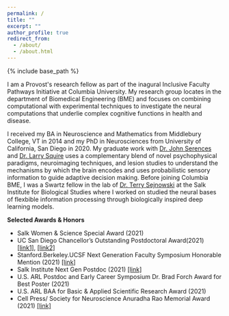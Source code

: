 ```yaml
---
permalink: /
title: ""
excerpt: ""
author_profile: true
redirect_from: 
  - /about/
  - /about.html
---
```


{% include base_path %}

I am a Provost's research fellow as part of the inagural Inclusive Faculty Pathways Initiative at Columbia University. My research group locates in the department of Biomedical Engineering (BME) and focuses on combining computational with experimental techniques to investigate the neural computations that underlie complex cognitive functions in health and disease. 

I received my BA in Neuroscience and Mathematics from Middlebury College, VT in 2014 and my PhD in Neurosciences from University of California, San Diego in 2020. My graduate work with <a href="https://serenceslab.ucsd.edu/" target="_blank">Dr. John Serences</a> and <a href="http://whoville.ucsd.edu/" target="_blank">Dr. Larry Squire</a> uses a complementary blend of novel psychophysical paradigms, neuroimaging techniques, and lesion studies to understand the mechanisms by which the brain encodes and uses probabilistic sensory information to guide adaptive decision making. Before joining Columbia BME, I was a Swartz fellow in the lab of <a href="https://cnl.salk.edu/" target="_blank">Dr. Terry Sejnowski</a> at the Salk Institute for Biological Studies where I worked on studied the neural bases of flexbible information processing through biologically inspired deep learning models.

**Selected Awards & Honors**
- Salk Women & Science Special Award (2021)
- UC San Diego Chancellor’s Outstanding Postdoctoral Award(2021) <a href="https://postdoc.ucsd.edu/award-opportunities/postdoctoral-scholar-award.html#Recipients" target="_blank">[link1]</a>, <a href="https://inc.ucsd.edu/news/" target="_blank">[link2]</a>
- Stanford.Berkeley.UCSF Next Generation Faculty Symposium Honorable Mention (2021) <a href="https://www.berkeleystanfordnextgensymposium.com/featuredattendees-1" target="_blank">[link]</a>
- Salk Institute Next Gen Postdoc (2021) <a href="https://inside.salk.edu/fall-2021/nuttida-rungratsameetaweemana-drawing-from-memories/" target="_blank">[link]</a>
- U.S. ARL Postdoc and Early Career Symposium Dr. Brad Forch Award for Best Poster (2021)
- U.S. ARL BAA for Basic & Applied Scientific Research Award (2021)
- Cell Press/ Society for Neuroscience Anuradha Rao Memorial Award (2021) <a href="https://marlin-prod.literatumonline.com/pb-assets/journals/research/neuron/Anuradha_Rao_Memorial_Award_2020_2021.pdf" target="_blank">[link]</a>

<hallo hallo>
